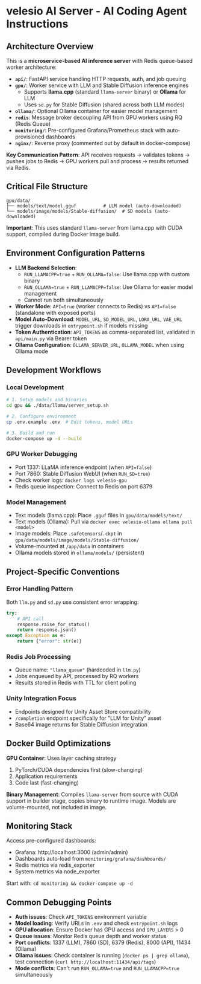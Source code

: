 # velesio AI Server - AI Coding Agent Instructions

## Architecture Overview

This is a **microservice-based AI inference server** with Redis queue-based worker architecture:

- **`api/`**: FastAPI service handling HTTP requests, auth, and job queuing
- **`gpu/`**: Worker service with LLM and Stable Diffusion inference engines
  - Supports **llama.cpp** (standard `llama-server` binary) or **Ollama** for LLM
  - Uses `sd.py` for Stable Diffusion (shared across both LLM modes)
- **`ollama/`**: Optional Ollama container for easier model management
- **`redis`**: Message broker decoupling API from GPU workers using RQ (Redis Queue)
- **`monitoring/`**: Pre-configured Grafana/Prometheus stack with auto-provisioned dashboards
- **`nginx/`**: Reverse proxy (commented out by default in docker-compose)

**Key Communication Pattern**: API receives requests → validates tokens → pushes jobs to Redis → GPU workers pull and process → results returned via Redis.

## Critical File Structure

```
gpu/data/
├── models/text/model.gguf          # LLM model (auto-downloaded)
└── models/image/models/Stable-diffusion/  # SD models (auto-downloaded)
```

**Important**: This uses standard `llama-server` from llama.cpp with CUDA support, compiled during Docker image build.

## Environment Configuration Patterns

- **LLM Backend Selection**: 
  - `RUN_LLAMACPP=true` + `RUN_OLLAMA=false`: Use llama.cpp with custom binary
  - `RUN_OLLAMA=true` + `RUN_LLAMACPP=false`: Use Ollama for easier model management
  - Cannot run both simultaneously
- **Worker Mode**: `API=true` (worker connects to Redis) vs `API=false` (standalone with exposed ports)
- **Model Auto-Download**: `MODEL_URL`, `SD_MODEL_URL`, `LORA_URL`, `VAE_URL` trigger downloads in `entrypoint.sh` if models missing
- **Token Authentication**: `API_TOKENS` as comma-separated list, validated in `api/main.py` via Bearer token
- **Ollama Configuration**: `OLLAMA_SERVER_URL`, `OLLAMA_MODEL` when using Ollama mode

## Development Workflows

### Local Development
```bash
# 1. Setup models and binaries
cd gpu && ./data/llama/server_setup.sh

# 2. Configure environment
cp .env.example .env  # Edit tokens, model URLs

# 3. Build and run
docker-compose up -d --build
```

### GPU Worker Debugging
- Port 1337: LLaMA inference endpoint (when `API=false`)
- Port 7860: Stable Diffusion WebUI (when `RUN_SD=true`)
- Check worker logs: `docker logs velesio-gpu`
- Redis queue inspection: Connect to Redis on port 6379

### Model Management
- Text models (llama.cpp): Place `.gguf` files in `gpu/data/models/text/`
- Text models (Ollama): Pull via `docker exec velesio-ollama ollama pull <model>`
- Image models: Place `.safetensors`/`.ckpt` in `gpu/data/models/image/models/Stable-diffusion/`
- Volume-mounted at `/app/data` in containers
- Ollama models stored in `ollama/models/` (persistent)

## Project-Specific Conventions

### Error Handling Pattern
Both `llm.py` and `sd.py` use consistent error wrapping:
```python
try:
    # API call
    response.raise_for_status()
    return response.json()
except Exception as e:
    return {"error": str(e)}
```

### Redis Job Processing
- Queue name: `"llama_queue"` (hardcoded in `llm.py`)
- Jobs enqueued by API, processed by RQ workers
- Results stored in Redis with TTL for client polling

### Unity Integration Focus
- Endpoints designed for Unity Asset Store compatibility
- `/completion` endpoint specifically for "LLM for Unity" asset
- Base64 image returns for Stable Diffusion integration

## Docker Build Optimizations

**GPU Container**: Uses layer caching strategy
1. PyTorch/CUDA dependencies first (slow-changing)
2. Application requirements
3. Code last (fast-changing)

**Binary Management**: Compiles `llama-server` from source with CUDA support in builder stage, copies binary to runtime image. Models are volume-mounted, not included in image.

## Monitoring Stack

Access pre-configured dashboards:
- Grafana: http://localhost:3000 (admin/admin)
- Dashboards auto-load from `monitoring/grafana/dashboards/`
- Redis metrics via redis_exporter
- System metrics via node_exporter

Start with: `cd monitoring && docker-compose up -d`

## Common Debugging Points

- **Auth issues**: Check `API_TOKENS` environment variable
- **Model loading**: Verify URLs in `.env` and check `entrypoint.sh` logs
- **GPU allocation**: Ensure Docker has GPU access and `GPU_LAYERS` > 0
- **Queue issues**: Monitor Redis queue depth and worker status
- **Port conflicts**: 1337 (LLM), 7860 (SD), 6379 (Redis), 8000 (API), 11434 (Ollama)
- **Ollama issues**: Check container is running (`docker ps | grep ollama`), test connection (`curl http://localhost:11434/api/tags`)
- **Mode conflicts**: Can't run `RUN_OLLAMA=true` and `RUN_LLAMACPP=true` simultaneously